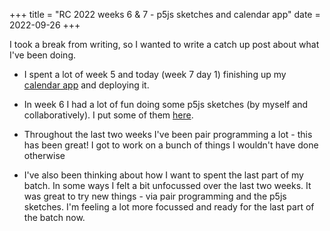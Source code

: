 +++
title = "RC 2022 weeks 6 & 7 - p5js sketches and calendar app"
date = 2022-09-26
+++

I took a break from writing, so I wanted to write a catch up post about what I've been doing.

- I spent a lot of week 5 and today (week 7 day 1) finishing up my [calendar app](https://nsreeen.github.io/calendar2) and deploying it.

- In week 6 I had a lot of fun doing some p5js sketches (by myself and collaboratively).  I put some of them [here](https://jovial-brioche-bf034a.netlify.app/).

- Throughout the last two weeks I've been pair programming a lot - this has been great!  I got to work on a bunch of things I wouldn't have done otherwise

- I've also been thinking about how I want to spent the last part of my batch.  In some ways I felt a bit unfocussed over the last two weeks.  It was great to try new things - via pair programming and the p5js sketches.  I'm feeling a lot more focussed and ready for the last part of the batch now.
